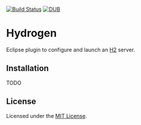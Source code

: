 [![Build Status](https://travis-ci.org/avojak/hydrogen.svg?branch=master)](https://travis-ci.org/avojak/hydrogen) [![DUB](https://img.shields.io/dub/l/vibe-d.svg)](https://opensource.org/licenses/MIT)

# Hydrogen

Eclipse plugin to configure and launch an [H2](http://www.h2database.com) server.

## Installation

TODO

## License

Licensed under the [MIT License](https://opensource.org/licenses/MIT).